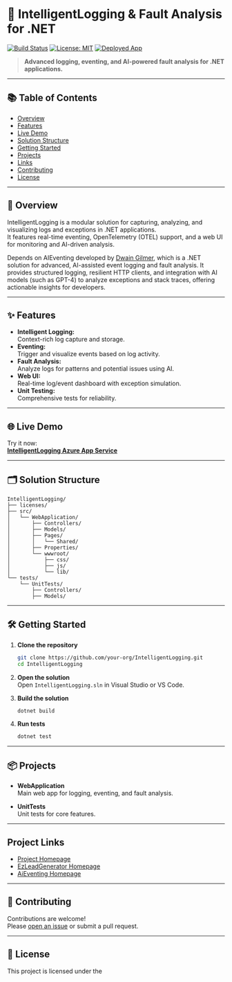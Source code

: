 # 🧠 IntelligentLogging & Fault Analysis for .NET

[![Build Status](https://img.shields.io/github/actions/workflow/status/your-org/IntelligentLogging/dotnet.yml?branch=main)](https://github.com/your-org/IntelligentLogging/actions)
[![License: MIT](https://img.shields.io/badge/License-MIT-blue.svg)](LICENSE)
[![Deployed App](https://img.shields.io/badge/Azure-Live-blue)](https://intelligentlogging-fcgtc5gfazcaaeej.centralus-01.azurewebsites.net/)

> **Advanced logging, eventing, and AI-powered fault analysis for .NET applications.**

---

## 📚 Table of Contents

- [Overview](#-overview)
- [Features](#-features)
- [Live Demo](#-live-demo)
- [Solution Structure](#-solution-structure)
- [Getting Started](#-getting-started)
- [Projects](#-projects)
- [Links](#project-links)
- [Contributing](#-contributing)
- [License](#-license)

---

## 🚀 Overview

IntelligentLogging is a modular solution for capturing, analyzing, and visualizing logs and exceptions in .NET applications.  
It features real-time eventing, OpenTelemetry (OTEL) support, and a web UI for monitoring and AI-driven analysis.

Depends on AIEventing developed by [Dwain Gilmer](mailto:dwaine.gilmer@protonmail.com), which is a .NET solution for advanced, AI-assisted event logging and fault analysis. 
It provides structured logging, resilient HTTP clients, and integration with AI models (such as GPT-4) to analyze exceptions and stack traces, offering actionable insights for developers.

---

## ✨ Features

- **Intelligent Logging:**  
  Context-rich log capture and storage.
- **Eventing:**  
  Trigger and visualize events based on log activity.
- **Fault Analysis:**  
  Analyze logs for patterns and potential issues using AI.
- **Web UI:**  
  Real-time log/event dashboard with exception simulation.
- **Unit Testing:**  
  Comprehensive tests for reliability.

---

## 🌐 Live Demo

Try it now:  
[**IntelligentLogging Azure App Service**](https://intelligentlogging-fcgtc5gfazcaaeej.centralus-01.azurewebsites.net/)

---

## 🗂️ Solution Structure

```
IntelligentLogging/
├── licenses/
├── src/
│   └── WebApplication/
│       ├── Controllers/
│       ├── Models/
│       ├── Pages/
│       │   └── Shared/
│       ├── Properties/
│       └── wwwroot/
│           ├── css/
│           ├── js/
│           └── lib/
└── tests/
    └── UnitTests/
        ├── Controllers/
        ├── Models/
```

---

## 🛠️ Getting Started

1. **Clone the repository**
   ```sh
   git clone https://github.com/your-org/IntelligentLogging.git
   cd IntelligentLogging
   ```

2. **Open the solution**  
   Open `IntelligentLogging.sln` in Visual Studio or VS Code.

3. **Build the solution**
   ```sh
   dotnet build
   ```

4. **Run tests**
   ```sh
   dotnet test
   ```

---

## 📦 Projects

- **WebApplication**  
  Main web app for logging, eventing, and fault analysis.

- **UnitTests**  
  Unit tests for core features.

---

## Project Links

- [Project Homepage](https://github.com/DwaineDGIlmer/IntelligentLogging)
- [EzLeadGenerator Homepage](https://github.com/DwaineDGIlmer/EzLeadGenerator)
- [AiEventing Homepage](https://github.com/DwaineDGIlmer/AiEventing)

---

## 🤝 Contributing

Contributions are welcome!  
Please [open an issue](https://github.com/your-org/IntelligentLogging/issues) or submit a pull request.

---

## 📄 License

This project is licensed under the